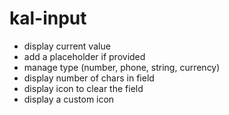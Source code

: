 # kal-input


* display current value
* add a placeholder if provided
* manage type (number, phone, string, currency)
* display number of chars in field
* display icon to clear the field
* display a custom icon
